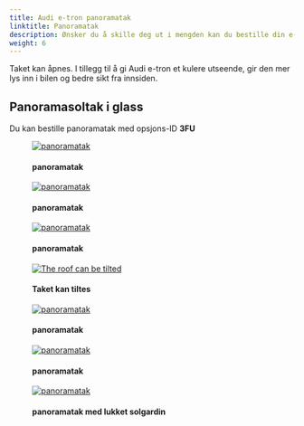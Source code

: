 ```yaml
---
title: Audi e-tron panoramatak
linktitle: Panoramatak
description: Ønsker du å skille deg ut i mengden kan du bestille din e-tron med panoramatak.
weight: 6
---
```

<!-- markdownlint-disable MD033 -->

Taket kan åpnes. I tillegg til å gi Audi e-tron et kulere utseende, gir den mer lys inn i bilen og bedre sikt fra innsiden.

## Panoramasoltak i glass

Du kan bestille panoramatak med opsjons-ID **3FU**


<figure>
    <a href="https://media.electrichasgoneaudi.net/multimedia/models/e-tron/exterior/panoramicroof/panoramaroof.png">
        <img src="https://media.electrichasgoneaudi.net/multimedia/models/e-tron/exterior/panoramicroof/panoramaroofs.png" alt="panoramatak" title="panoramatak">
    </a>
    <figcaption><h4>panoramatak</h4></figcaption>
</figure>

<figure>
    <a href="https://media.electrichasgoneaudi.net/multimedia/models/e-tron/exterior/panoramicroof/panoramaroof_front_left.jpg">
        <img src="https://media.electrichasgoneaudi.net/multimedia/models/e-tron/exterior/panoramicroof/panoramaroof_front_left.jpg" alt="panoramatak" title="panoramatak">
    </a>
    <figcaption><h4>panoramatak</h4></figcaption>
</figure>

<figure>
    <a href="https://media.electrichasgoneaudi.net/multimedia/models/e-tron/exterior/panoramicroof/panoramaroof_front_right.jpg">
        <img src="https://media.electrichasgoneaudi.net/multimedia/models/e-tron/exterior/panoramicroof/panoramaroof_front_rights.jpg" alt="panoramatak" title="panoramatak">
    </a>
    <figcaption><h4>panoramatak</h4></figcaption>
</figure>

<figure>
    <a href="https://media.electrichasgoneaudi.net/multimedia/models/e-tron/exterior/panoramicroof/panoramaroof_inside.jpg">
        <img src="https://media.electrichasgoneaudi.net/multimedia/models/e-tron/exterior/panoramicroof/panoramaroof_insides.jpg" alt="The roof can be tilted" title="The roof can be tilted">
    </a>
    <figcaption><h4>Taket kan tiltes</h4></figcaption>
</figure>

<figure>
    <a href="https://media.electrichasgoneaudi.net/multimedia/models/e-tron/exterior/panoramicroof/panoramaroof_inside_2.jpg">
        <img src="https://media.electrichasgoneaudi.net/multimedia/models/e-tron/exterior/panoramicroof/panoramaroof_inside_2s.jpg" alt="panoramatak" title="panoramatak">
    </a>
    <figcaption><h4>panoramatak</h4></figcaption>
</figure>

<figure>
    <a href="https://media.electrichasgoneaudi.net/multimedia/models/e-tron/exterior/panoramicroof/panoramaroof_rear.jpg">
        <img src="https://media.electrichasgoneaudi.net/multimedia/models/e-tron/exterior/panoramicroof/panoramaroof_rears.jpg" alt="panoramatak" title="panoramatak">
    </a>
    <figcaption><h4>panoramatak</h4></figcaption>
</figure>

<figure>
    <a href="https://media.electrichasgoneaudi.net/multimedia/models/e-tron/exterior/panoramicroof/closedcurtain.jpg">
        <img src="https://media.electrichasgoneaudi.net/multimedia/models/e-tron/exterior/panoramicroof/closedcurtains.jpg" alt="panoramatak" title="panoramatak">
    </a>
    <figcaption><h4>panoramatak med lukket solgardin</h4></figcaption>
</figure>
